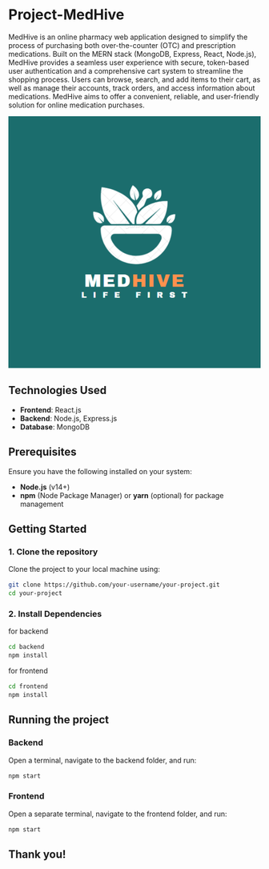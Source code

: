 # Project-MedHive

MedHive is an online pharmacy web application designed to simplify the process of purchasing both over-the-counter (OTC) and prescription medications. Built on the MERN stack (MongoDB, Express, React, Node.js), MedHive provides a seamless user experience with secure, token-based user authentication and a comprehensive cart system to streamline the shopping process. Users can browse, search, and add items to their cart, as well as manage their accounts, track orders, and access information about medications. MedHive aims to offer a convenient, reliable, and user-friendly solution for online medication purchases.


![Logo](Screenshots/logo.png)

## Technologies Used
- **Frontend**: React.js
- **Backend**: Node.js, Express.js
- **Database**: MongoDB

## Prerequisites
Ensure you have the following installed on your system:
- **Node.js** (v14+)
- **npm** (Node Package Manager) or **yarn** (optional) for package management

## Getting Started

### 1. Clone the repository
Clone the project to your local machine using:
```bash
git clone https://github.com/your-username/your-project.git
cd your-project
```
### 2. Install Dependencies
for backend
```bash
cd backend
npm install
```
for frontend
```bash
cd frontend
npm install
```
## Running the project
### Backend
Open a terminal, navigate to the backend folder, and run:
```bash
npm start
```
### Frontend
Open a separate terminal, navigate to the frontend folder, and run:
```bash
npm start
```

## Thank you!

